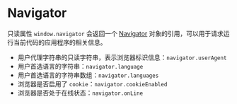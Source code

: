 # Navigator

只读属性 `window.navigator` 会返回一个 [Navigator](https://developer.mozilla.org/zh-CN/docs/Web/API/Navigator) 对象的引用，可以用于请求运行当前代码的应用程序的相关信息。

- 用户代理字符串的只读字符串，表示浏览器标识信息：`navigator.userAgent`
- 用户首选语言的字符串：`navigator.language`
- 用户首选语言的字符串数组：`navigator.languages`
- 浏览器是否启用了 `cookie`：`navigator.cookieEnabled`
- 浏览器是否处于在线状态：`navigator.onLine`
